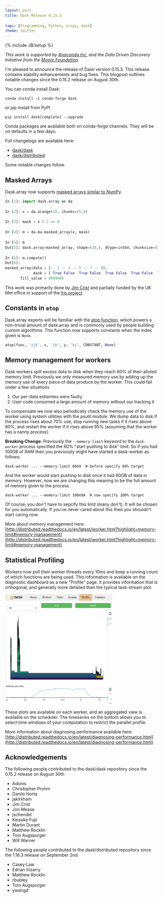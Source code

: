 ```yaml
---
layout: post
title: Dask Release 0.15.3

tags: [Programming, Python, scipy, dask]
theme: twitter
---
```


{% include JB/setup %}

_This work is supported by [Anaconda Inc.](http://anaconda.com)
and the Data Driven Discovery Initiative from the [Moore
Foundation](https://www.moore.org/)._

I'm pleased to announce the release of Dask version 0.15.3. This release
contains stability enhancements and bug fixes. This blogpost outlines
notable changes since the 0.15.2 release on August 30th.

You can conda install Dask:

    conda install -c conda-forge dask

or pip install from PyPI

    pip install dask[complete] --upgrade

Conda packages are available both on conda-forge channels. They will be on
defaults in a few days.

Full changelogs are available here:

- [dask/dask](https://github.com/dask/dask/blob/master/docs/source/changelog.rst)
- [dask/distributed](https://github.com/dask/distributed/blob/master/docs/source/changelog.rst)

Some notable changes follow.

## Masked Arrays

Dask.array now supports [masked arrays similar to NumPy](https://docs.scipy.org/doc/numpy-1.13.0/reference/maskedarray.html).

```python
In [1]: import dask.array as da

In [2]: x = da.arange(10, chunks=(5,))

In [3]: mask = x % 2 == 0

In [4]: m = da.ma.masked_array(x, mask)

In [5]: m
Out[5]: dask.array<masked_array, shape=(10,), dtype=int64, chunksize=(5,)>

In [6]: m.compute()
Out[6]:
masked_array(data = [-- 1 -- 3 -- 5 -- 7 -- 9],
             mask = [ True False  True False  True False  True False  True False],
       fill_value = 999999)
```

This work was primarily done by [Jim Crist](https://jcristharif.com/) and partially funded by the UK
Met office in support of the [Iris project](http://scitools.org.uk/iris/).

## Constants in `atop`

Dask.array experts will be familiar with the [atop
function](http://dask.pydata.org/en/latest/array-api.html#dask.array.core.atop), which powers a non-trivial amount of dask.array and is commonly used by people building custom algorithms. This function now supports constants when the index given is `None`.

```python
atop(func, 'ijk', x, 'ik', y, 'kj', CONSTANT, None)
```

## Memory management for workers

Dask workers spill excess data to disk when they reach 60% of their alloted
memory limit. Previously we only measured memory use by adding up the memory
use of every piece of data produce by the worker. This could fail under a few
situations

1.  Our per-data estiamtes were faulty
2.  User code consumed a large amount of memory without our tracking it

To compensate we now also periodically check the memory use of the worker using
system utilities with the psutil module. We dump data to disk if the process
rises about 70% use, stop running new tasks if it rises above 80%, and restart
the worker if it rises above 95% (assuming that the worker has a nanny
process).

**Breaking Change:** Previously the `--memory-limit` keyword to the
`dask-worker` process specified the 60% "start pushing to disk" limit. So if
you had 100GB of RAM then you previously might have started a dask-worker as
follows:

    dask-worker ... --memory-limit 60e9  # before specify 60% target

And the worker would start pushing to disk once it had 60GB of data in memory.
However, now we are changing this meaning to be the full amount of memory given
to the process.

    dask-worker ... --memory-limit 100e9A  # now specify 100% target

Of course, you don't have to sepcify this limit (many don't). It will be
chosen for you automatically. If you've never cared about this then you
shouldn't start caring now.

More about memory management here: [http://distributed.readthedocs.io/en/latest/worker.html?highlight=memory-limit#memory-management](http://distributed.readthedocs.io/en/latest/worker.html?highlight=memory-limit#memory-management)

## Statistical Profiling

Workers now poll their worker threads every 10ms and keep a running count of
which functions are being used. This information is available on the
diagnostic dashboard as a new "Profile" page. It provides information that is
orthogonal, and generally more detailed than the typical task-stream plot.

<img src="/images/daskboard-profile.gif" width="70%">

These plots are available on each worker, and an aggregated view is available
on the scheduler. The timeseries on the bottom allows you to select time
windows of your computation to restrict the parallel profile.

More information about diagnosing performance available here:
[http://distributed.readthedocs.io/en/latest/diagnosing-performance.html](http://distributed.readthedocs.io/en/latest/diagnosing-performance.html)

## Acknowledgements

The following people contributed to the dask/dask repository since the 0.15.2
release on August 30th

- Adonis
- Christopher Prohm
- Danilo Horta
- jakirkham
- Jim Crist
- Jon Mease
- jschendel
- Keisuke Fujii
- Martin Durant
- Matthew Rocklin
- Tom Augspurger
- Will Warner

The following people contributed to the dask/distributed repository since the
1.18.3 release on September 2nd:

- Casey Law
- Edrian Irizarry
- Matthew Rocklin
- rbubley
- Tom Augspurger
- ywangd

